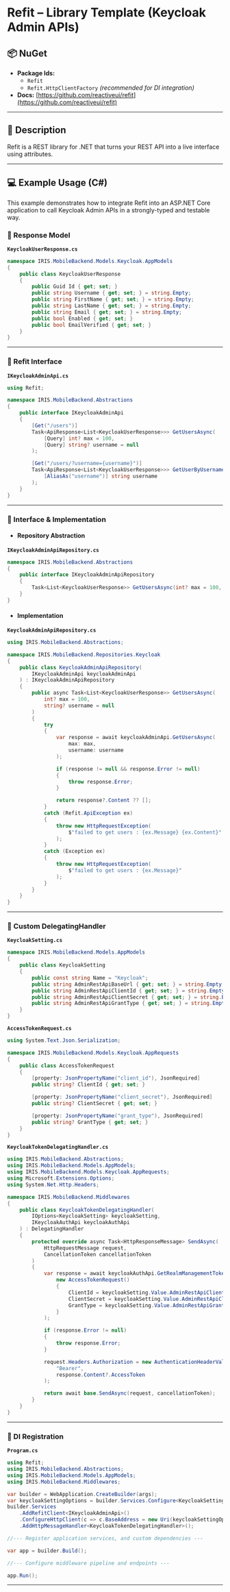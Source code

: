 # Refit – Library Template (Keycloak Admin APIs)

## 📦 NuGet

- **Package Ids:**
  - `Refit`
  - `Refit.HttpClientFactory` *(recommended for DI integration)*
- **Docs:** [https://github.com/reactiveui/refit](https://github.com/reactiveui/refit)

---

## 📖 Description

Refit is a REST library for .NET that turns your REST API into a live interface using attributes.

---

## 💻 Example Usage (C#)
This example demonstrates how to integrate Refit into an ASP.NET Core application to call Keycloak Admin APIs in a strongly-typed and testable way.

### 🧱 Response Model

**`KeycloakUserResponse.cs`**
```csharp
namespace IRIS.MobileBackend.Models.Keycloak.AppModels
{
    public class KeycloakUserResponse
    {
        public Guid Id { get; set; }
        public string Username { get; set; } = string.Empty;
        public string FirstName { get; set; } = string.Empty;
        public string LastName { get; set; } = string.Empty;
        public string Email { get; set; } = string.Empty;
        public bool Enabled { get; set; }
        public bool EmailVerified { get; set; }
    }
}
```

---

### 🔌 Refit Interface

**`IKeycloakAdminApi.cs`**
```csharp
using Refit;

namespace IRIS.MobileBackend.Abstractions
{
    public interface IKeycloakAdminApi
    {
        [Get("/users")]
        Task<ApiResponse<List<KeycloakUserResponse>>> GetUsersAsync(
            [Query] int? max = 100,
            [Query] string? username = null
        );

        [Get("/users/?username={username}")]
        Task<ApiResponse<List<KeycloakUserResponse>>> GetUserByUsernameAsync(
            [AliasAs("username")] string username
        );
    }
}
```

---

### 🔌 Interface & Implementation

- #### Repository Abstraction

**`IKeycloakAdminApiRepository.cs`**
```csharp
namespace IRIS.MobileBackend.Abstractions
{
    public interface IKeycloakAdminApiRepository
    {
        Task<List<KeycloakUserResponse>> GetUsersAsync(int? max = 100, string? username = null);
    }
}
```

- #### Implementation

**`KeycloakAdminApiRepository.cs`**
```csharp
using IRIS.MobileBackend.Abstractions;

namespace IRIS.MobileBackend.Repositories.Keycloak
{
    public class KeycloakAdminApiRepository(
        IKeycloakAdminApi keycloakAdminApi
    ) : IKeycloakAdminApiRepository
    {
        public async Task<List<KeycloakUserResponse>> GetUsersAsync(
            int? max = 100,
            string? username = null
        )
        {
            try
            {
                var response = await keycloakAdminApi.GetUsersAsync(
                    max: max,
                    username: username
                );

                if (response != null && response.Error != null)
                {
                    throw response.Error;
                }

                return response?.Content ?? [];
            }
            catch (Refit.ApiException ex)
            {
                throw new HttpRequestException(
                    $"failed to get users : {ex.Message} {ex.Content}"
                );
            }
            catch (Exception ex)
            {
                throw new HttpRequestException(
                    $"failed to get users : {ex.Message}"
                );
            }
        }
    }
}
```

---

### 🔌 Custom DelegatingHandler

**`KeycloakSetting.cs`**
```csharp
namespace IRIS.MobileBackend.Models.AppModels
{
    public class KeycloakSetting
    {
        public const string Name = "Keycloak";
        public string AdminRestApiBaseUrl { get; set; } = string.Empty;
        public string AdminRestApiClientId { get; set; } = string.Empty;
        public string AdminRestApiClientSecret { get; set; } = string.Empty;
        public string AdminRestApiGrantType { get; set; } = string.Empty;
    }
}
```

**`AccessTokenRequest.cs`**
```csharp
using System.Text.Json.Serialization;

namespace IRIS.MobileBackend.Models.Keycloak.AppRequests
{
    public class AccessTokenRequest
    {
        [property: JsonPropertyName("client_id"), JsonRequired]
        public string? ClientId { get; set; }

        [property: JsonPropertyName("client_secret"), JsonRequired]
        public string? ClientSecret { get; set; }

        [property: JsonPropertyName("grant_type"), JsonRequired]
        public string? GrantType { get; set; }
    }
}
```

**`KeycloakTokenDelegatingHandler.cs`**
```csharp
using IRIS.MobileBackend.Abstractions;
using IRIS.MobileBackend.Models.AppModels;
using IRIS.MobileBackend.Models.Keycloak.AppRequests;
using Microsoft.Extensions.Options;
using System.Net.Http.Headers;

namespace IRIS.MobileBackend.Middlewares
{
    public class KeycloakTokenDelegatingHandler(
        IOptions<KeycloakSetting> keycloakSetting,
        IKeycloakAuthApi keycloakAuthApi
    ) : DelegatingHandler
    {
        protected override async Task<HttpResponseMessage> SendAsync(
            HttpRequestMessage request,
            CancellationToken cancellationToken
        )
        {
            var response = await keycloakAuthApi.GetRealmManagementTokenAsync(
                new AccessTokenRequest()
                {
                    ClientId = keycloakSetting.Value.AdminRestApiClientId,
                    ClientSecret = keycloakSetting.Value.AdminRestApiClientSecret,
                    GrantType = keycloakSetting.Value.AdminRestApiGrantType,
                }
            );

            if (response.Error != null)
            {
                throw response.Error;
            }      

            request.Headers.Authorization = new AuthenticationHeaderValue(
                "Bearer",
                response.Content?.AccessToken
            );

            return await base.SendAsync(request, cancellationToken);
        }
    }
}
```

---

### 🧩 DI Registration

**`Program.cs`**
```csharp
using Refit;
using IRIS.MobileBackend.Abstractions;
using IRIS.MobileBackend.Models.AppModels;
using IRIS.MobileBackend.Middlewares;

var builder = WebApplication.CreateBuilder(args);
var keycloakSettingOptions = builder.Services.Configure<KeycloakSetting>(KeycloakSetting.Name);
builder.Services
    .AddRefitClient<IKeycloakAdminApi>()
    .ConfigureHttpClient(c => c.BaseAddress = new Uri(keycloakSettingOptions.AdminRestApiBaseUrl))
    .AddHttpMessageHandler<KeycloakTokenDelegatingHandler>();

//--- Register application services, and custom dependencies ---

var app = builder.Build();

//--- Configure middleware pipeline and endpoints ---

app.Run();
```

---
